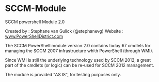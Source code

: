 SCCM-Module
===========

SCCM powershell Module 2.0

Created by : Stephane van Gulick (@stephanevg)
Website : www.PowerShellDistrict.com

The SCCM PowerShell module version 2.0 contains today 67 cmdlets for managing the SCCM 2007 infrastructure whith PowerShell (through WMI).

Since WMI is still the underlying technology used by SCCM 2012, a great part of the cmdlets (or logic) can be re-used for SCCM 2012 management.

The module is provided "AS IS", for testing purposes only.

